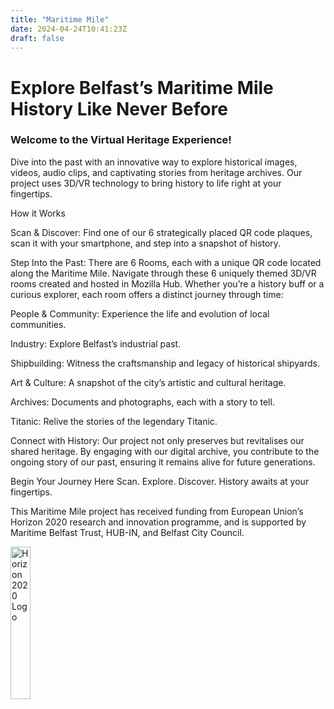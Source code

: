 ```yaml
---
title: "Maritime Mile"
date: 2024-04-24T10:41:23Z
draft: false
---
```


# Explore Belfast’s Maritime Mile History Like Never Before

### Welcome to the Virtual Heritage Experience!

Dive into the past with an innovative way to explore historical images, videos, audio clips, and captivating stories from heritage archives. Our project uses 3D/VR technology to bring history to life right at your fingertips.

How it Works

Scan & Discover: Find one of our 6 strategically placed QR code plaques, scan it with your smartphone, and step into a snapshot of history. 

Step Into the Past: There are 6 Rooms, each with a unique QR code located along the Maritime Mile. Navigate through these 6 uniquely themed 3D/VR rooms created and hosted in Mozilla Hub. Whether you’re a history buff or a curious explorer, each room offers a distinct journey through time:

People & Community: Experience the life and evolution of local communities.

Industry: Explore Belfast’s industrial past.

Shipbuilding: Witness the craftsmanship and legacy of historical shipyards.

Art & Culture: A snapshot of the city’s artistic and cultural heritage.

Archives: Documents and photographs, each with a story to tell.

Titanic: Relive the stories of the legendary Titanic.

Connect with History:
Our project not only preserves but revitalises our shared heritage. By engaging with our digital archive, you contribute to the ongoing story of our past, ensuring it remains alive for future generations.

Begin Your Journey Here
Scan. Explore. Discover. History awaits at your fingertips.

This Maritime Mile project has received funding from European Union’s Horizon 2020 research and innovation programme, and is supported by Maritime Belfast Trust, HUB-IN, and Belfast City Council.

<img alt="Horizon 2020 Logo" src="/images/horizon2020.png" style="width:25%;">

